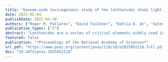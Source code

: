 ```yaml
---
title: "Genome-wide toxicogenomic study of the lanthanides sheds light on the selective toxicity mechanisms associated with critical materials"
date: 2021-05-04
publishDate: 2021-04-28
authors: ["Roger M. Pallares", "David Faulkner", "Dahlia D. An", "Solene Hebert", "Alex Loguinov", "Michael Proctor", "Jonathan A. Villalobos", "Kathleen A. Bjornstad", "Chris J. Rosen", "Christopher Vulpe", "Rebecca J. Abergel"]
publication_types: ["2"]
abstract: "Lanthanides are a series of critical elements widely used in multiple industries, such as optoelectronics and healthcare. Although initially considered to be of low toxicity, concerns have emerged during the last few decades over their impact on human health. The toxicological profile of these metals, however, has been incompletely characterized, with most studies to date solely focusing on one or two elements within the group. In the current study, we assessed potential toxicity mechanisms in the lanthanide series using a functional toxicogenomics approach in baker’s yeast, which shares many cellular pathways and functions with humans. We screened the homozygous deletion pool of 4,291 Saccharomyces cerevisiae strains with the lanthanides and identified both common and unique functional effects of these metals. Three very different trends were observed within the lanthanide series, where deletions of certain proteins on membranes and organelles had no effect on the cellular response to early lanthanides while inducing yeast sensitivity and resistance to middle and late lanthanides, respectively. Vesicle-mediated transport (primarily endocytosis) was highlighted by both gene ontology and pathway enrichment analyses as one of the main functions disturbed by the majority of the metals. Protein–protein network analysis indicated that yeast response to lanthanides relied on proteins that participate in regulatory paths used for calcium (and other biologically relevant cations), and lanthanide toxicity included disruption of biosynthetic pathways by enzyme inhibition. Last, multiple genes and proteins identified in the network analysis have human orthologs, suggesting that those may also be targeted by lanthanides in humans."
featured: false
publication: "*Proceedings of the National Academy of Sciences*"
url_pdf: "https://www.pnas.org/content/pnas/118/18/e2025952118.full.pdf"
doi: "10.1073/pnas.2025952118"
---
```

